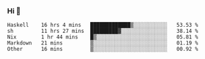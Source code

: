 ### Hi 👋

<!--START_SECTION:waka-->

```text
Haskell    16 hrs 4 mins   █████████████▒░░░░░░░░░░░   53.53 %
sh         11 hrs 27 mins  █████████▓░░░░░░░░░░░░░░░   38.14 %
Nix        1 hr 44 mins    █▒░░░░░░░░░░░░░░░░░░░░░░░   05.81 %
Markdown   21 mins         ▒░░░░░░░░░░░░░░░░░░░░░░░░   01.19 %
Other      16 mins         ▒░░░░░░░░░░░░░░░░░░░░░░░░   00.92 %
```

<!--END_SECTION:waka-->
